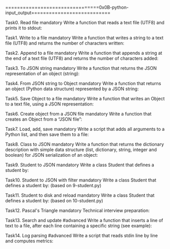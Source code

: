 ================================0x0B-python-input_output===========================

Task0. Read file
mandatory
Write a function that reads a text file (UTF8) and prints it to stdout:

Task1. Write to a file
mandatory
Write a function that writes a string to a text file (UTF8) and returns the number of characters written:

Task2. Append to a file
mandatory
Write a function that appends a string at the end of a text file (UTF8) and returns the number of characters added:

Task3. To JSON string
mandatory
Write a function that returns the JSON representation of an object (string):

Task4. From JSON string to Object
mandatory
Write a function that returns an object (Python data structure) represented by a JSON string:

Task5. Save Object to a file
mandatory
Write a function that writes an Object to a text file, using a JSON representation:

Task6. Create object from a JSON file
mandatory
Write a function that creates an Object from a “JSON file”:

Task7. Load, add, save
mandatory
Write a script that adds all arguments to a Python list, and then save them to a file:

Task8. Class to JSON
mandatory
Write a function that returns the dictionary description with simple data structure
(list, dictionary, string, integer and boolean) for JSON serialization of an object:

Task9. Student to JSON
mandatory
Write a class Student that defines a student by:

Task10. Student to JSON with filter
mandatory
Write a class Student that defines a student by: (based on 9-student.py)

Task11. Student to disk and reload
mandatory
Write a class Student that defines a student by: (based on 10-student.py)

Task12. Pascal's Triangle
mandatory
Technical interview preparation:

Task13. Search and update
#advanced
Write a function that inserts a line of text to a file, after each line containing a specific string (see example):

Task14. Log parsing
#advanced
Write a script that reads stdin line by line and computes metrics:
